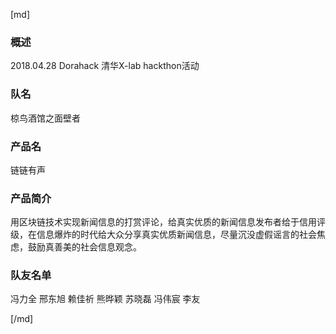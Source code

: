 [md]
### 概述
2018.04.28
Dorahack
清华X-lab
hackthon活动

### 队名
椋鸟酒馆之面壁者

### 产品名
链链有声

### 产品简介
用区块链技术实现新闻信息的打赏评论，给真实优质的新闻信息发布者给于信用评级，在信息爆炸的时代给大众分享真实优质新闻信息，尽量沉没虚假谣言的社会焦虑，鼓励真善美的社会信息观念。

### 队友名单
冯力全 邢东旭 赖佳祈 熊晔颖 苏晓磊 冯伟宸 李友

[/md]
